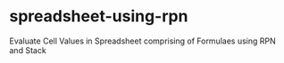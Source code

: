 # spreadsheet-using-rpn
Evaluate Cell Values in Spreadsheet comprising of Formulaes using RPN and Stack
